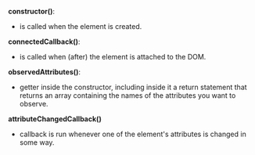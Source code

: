     
__constructor()__: 
    
* is called when the element is created.
    
__connectedCallback()__:
   
* is called when (after) the element is attached to the DOM.
    
__observedAttributes()__:
    
* getter inside the constructor, including inside it a return statement that returns an array containing the names of the attributes you want to observe.
    
__attributeChangedCallback()__

* callback is run whenever one of the element's attributes is changed in some way.